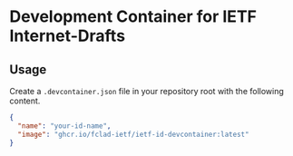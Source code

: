 # Development Container for IETF Internet-Drafts

## Usage

Create a `.devcontainer.json` file in your repository root with the following content.

```json
{
  "name": "your-id-name",
  "image": "ghcr.io/fclad-ietf/ietf-id-devcontainer:latest"
}
```

